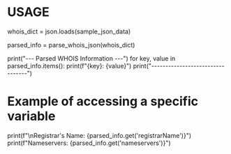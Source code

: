 USAGE
=====
whois_dict = json.loads(sample_json_data)

parsed_info = parse_whois_json(whois_dict)


print("--- Parsed WHOIS Information ---")
for key, value in parsed_info.items():
    print(f"{key}: {value}")
print("---------------------------------")

# Example of accessing a specific variable
print(f"\nRegistrar's Name: {parsed_info.get('registrarName')}")
print(f"Nameservers: {parsed_info.get('nameservers')}")

